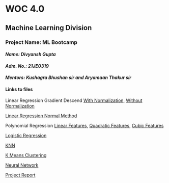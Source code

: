 # **WOC 4.0**
## **Machine Learning Division**
### Project Name: ML Bootcamp
#### _**Name: Divyansh Gupta**_

#### _**Adm. No.: 21JE0319**_

#### _**Mentors: Kushagra Bhushan sir and Aryamaan Thakur sir**_

#### Links to files

Linear Regression Gradient Descend [With Normalization](https://github.com/divyansh351/ML-Bootcamp-WOC/blob/main/LinRegGradDes.ipynb), [Without Normalization](https://github.com/divyansh351/ML-Bootcamp-WOC/blob/main/LinRegGradDesWithoutNormalize.ipynb)

[Linear Regression Normal Method](https://github.com/divyansh351/ML-Bootcamp-WOC/blob/main/LinearRegressionNormalModel.ipynb)

Polynomial Regression [Linear Features](https://github.com/divyansh351/ML-Bootcamp-WOC/blob/main/polyRegNormalModelLinFeat.ipynb), [Quadratic Features](https://github.com/divyansh351/ML-Bootcamp-WOC/blob/main/polyRegNormalModelQuadratic.ipynb), [Cubic Features](https://github.com/divyansh351/ML-Bootcamp-WOC/blob/main/polyRegNormalModelCubic.ipynb)

[Logistic Regression](https://github.com/divyansh351/ML-Bootcamp-WOC/blob/main/LogisticRegression.ipynb)

[KNN](https://github.com/divyansh351/ML-Bootcamp-WOC/blob/main/KNN.ipynb)

[K Means Clustering](https://github.com/divyansh351/ML-Bootcamp-WOC/blob/main/KMeansClustering.ipynb)

[Neural Network](https://github.com/divyansh351/ML-Bootcamp-WOC/blob/main/NeuralNetworks.ipynb)

[Project Report](https://github.com/divyansh351/ML-Bootcamp-WOC/blob/main/ReportWOC.pdf)
